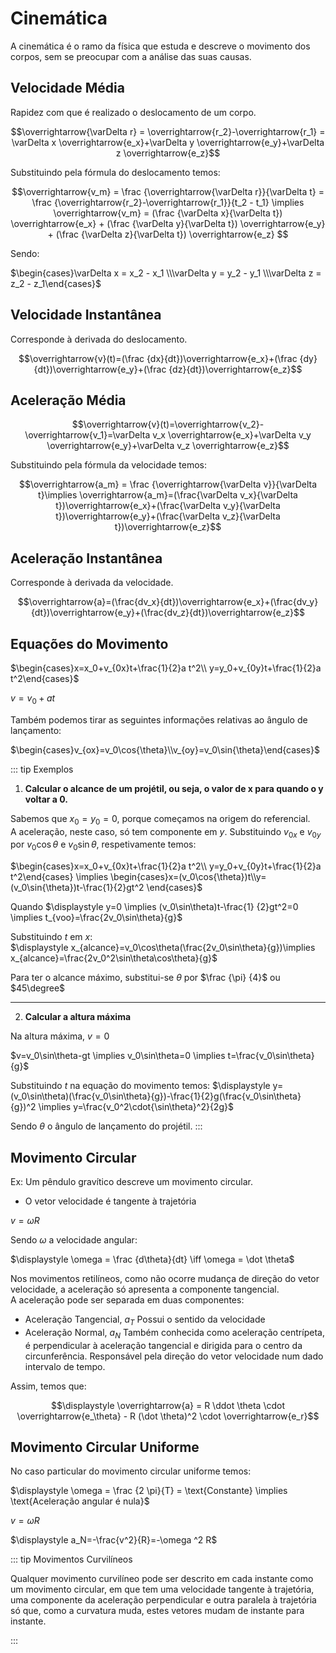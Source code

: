 # Cinemática

A cinemática é o ramo da física que estuda e descreve o movimento dos corpos, sem se preocupar com a análise das suas causas.

## Velocidade Média

Rapidez com que é realizado o deslocamento de um corpo.

$$\overrightarrow{\varDelta r} = \overrightarrow{r_2}-\overrightarrow{r_1} = \varDelta x  \overrightarrow{e_x}+\varDelta y  \overrightarrow{e_y}+\varDelta z  \overrightarrow{e_z}$$

Substituindo pela fórmula do deslocamento temos:

$$\overrightarrow{v_m} = \frac {\overrightarrow{\varDelta r}}{\varDelta t} = \frac {\overrightarrow{r_2}-\overrightarrow{r_1}}{t_2 - t_1} \implies \overrightarrow{v_m} = (\frac {\varDelta x}{\varDelta t}) \overrightarrow{e_x} + (\frac {\varDelta y}{\varDelta t}) \overrightarrow{e_y} + (\frac {\varDelta z}{\varDelta t}) \overrightarrow{e_z} $$

Sendo:

$\begin{cases}\varDelta x = x_2 - x_1 \\\varDelta y = y_2 - y_1 \\\varDelta z = z_2 - z_1\end{cases}$

## Velocidade Instantânea

Corresponde à derivada do deslocamento.

$$\overrightarrow{v}(t)=(\frac {dx}{dt})\overrightarrow{e_x}+(\frac {dy}{dt})\overrightarrow{e_y}+(\frac {dz}{dt})\overrightarrow{e_z}$$

## Aceleração Média

$$\overrightarrow{v}(t)=\overrightarrow{v_2}-\overrightarrow{v_1}=\varDelta v_x \overrightarrow{e_x}+\varDelta v_y \overrightarrow{e_y}+\varDelta v_z \overrightarrow{e_z}$$

Substituindo pela fórmula da velocidade temos:

$$\overrightarrow{a_m} = \frac {\overrightarrow{\varDelta v}}{\varDelta t}\implies \overrightarrow{a_m}=(\frac{\varDelta v_x}{\varDelta t})\overrightarrow{e_x}+(\frac{\varDelta v_y}{\varDelta t})\overrightarrow{e_y}+(\frac{\varDelta v_z}{\varDelta t})\overrightarrow{e_z}$$

## Aceleração Instantânea

Corresponde à derivada da velocidade.

$$\overrightarrow{a}=(\frac{dv_x}{dt})\overrightarrow{e_x}+(\frac{dv_y}{dt})\overrightarrow{e_y}+(\frac{dv_z}{dt})\overrightarrow{e_z}$$

## Equações do Movimento

$\begin{cases}x=x_0+v_{0x}t+\frac{1}{2}a t^2\\ y=y_0+v_{0y}t+\frac{1}{2}a t^2\end{cases}$

$v=v_0+at$

Também podemos tirar as seguintes informações relativas ao ângulo de lançamento:

$\begin{cases}v_{ox}=v_0\cos{\theta}\\v_{oy}=v_0\sin{\theta}\end{cases}$

::: tip Exemplos

1. **Calcular o alcance de um projétil, ou seja, o valor de x para quando o y voltar a 0.**

Sabemos que $x_0=y_0=0$, porque começamos na origem do referencial.  
A aceleração, neste caso, só tem componente em $y$.
Substituindo $v_{0x}$ e $v_{0y}$ por $v_0\cos{\theta}$ e $v_0\sin{\theta}$, respetivamente temos:

$\begin{cases}x=x_0+v_{0x}t+\frac{1}{2}a t^2\\ y=y_0+v_{0y}t+\frac{1}{2}a t^2\end{cases} \implies \begin{cases}x=(v_0\cos{\theta})t\\y=(v_0\sin{\theta})t-\frac{1}{2}gt^2 \end{cases}$

Quando $\displaystyle y=0 \implies (v_0\sin\theta)t-\frac{1} {2}gt^2=0 \implies t_{voo}=\frac{2v_0\sin\theta}{g}$

Substituindo $t$ em $x$:  
$\displaystyle x_{alcance}=v_0\cos\theta(\frac{2v_0\sin\theta}{g})\implies x_{alcance}=\frac{2v_0^2\sin\theta\cos\theta}{g}$

Para ter o alcance máximo, substitui-se $\theta$ por $\frac {\pi} {4}$ ou $45\degree$

---

2. **Calcular a altura máxima**

Na altura máxima, $v=0$

$v=v_0\sin\theta-gt \implies v_0\sin\theta=0 \implies t=\frac{v_0\sin\theta}{g}$

Substituindo $t$ na equação do movimento temos:
$\displaystyle y=(v_0\sin\theta)(\frac{v_0\sin\theta}{g})-\frac{1}{2}g(\frac{v_0\sin\theta}{g})^2 \implies y=\frac{v_0^2\cdot{\sin\theta}^2}{2g}$

Sendo $\theta$ o ângulo de lançamento do projétil.
:::

## Movimento Circular

Ex: Um pêndulo gravítico descreve um movimento circular.

- O vetor velocidade é tangente à trajetória

$\displaystyle v=\omega R$

Sendo $\omega$ a velocidade angular:

$\displaystyle \omega = \frac {d\theta}{dt} \iff \omega = \dot \theta$

Nos movimentos retilíneos, como não ocorre mudança de direção do vetor velocidade, a aceleração só apresenta a componente tangencial.  
A aceleração pode ser separada em duas componentes:

- Aceleração Tangencial, $a_T$
  Possui o sentido da velocidade
- Aceleração Normal, $a_N$
  Também conhecida como aceleração centrípeta, é perpendicular à aceleração tangencial e dirigida para o centro da circunferência. Responsável pela direção do vetor velocidade num dado intervalo de tempo.

Assim, temos que:

$$\displaystyle \overrightarrow{a} = R \ddot \theta \cdot \overrightarrow{e_\theta} - R (\dot \theta)^2 \cdot \overrightarrow{e_r}$$

## Movimento Circular Uniforme

No caso particular do movimento circular uniforme temos:

$\displaystyle \omega = \frac {2 \pi}{T} = \text{Constante} \implies \text{Aceleração angular é nula}$

$\displaystyle v=\omega R$

$\displaystyle a_N=-\frac{v^2}{R}=-\omega ^2 R$

::: tip Movimentos Curvilíneos

Qualquer movimento curvilíneo pode ser descrito em cada instante como um movimento circular, em que tem uma velocidade tangente à trajetória, uma componente da aceleração perpendicular e outra paralela à trajetória só que, como a curvatura muda, estes vetores mudam de instante para instante.

:::
